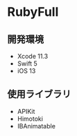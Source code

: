 # RubyFull

## 開発環境

* Xcode 11.3
* Swift 5
* iOS 13

 ## 使用ライブラリ
* APIKit
* Himotoki
* IBAnimatable